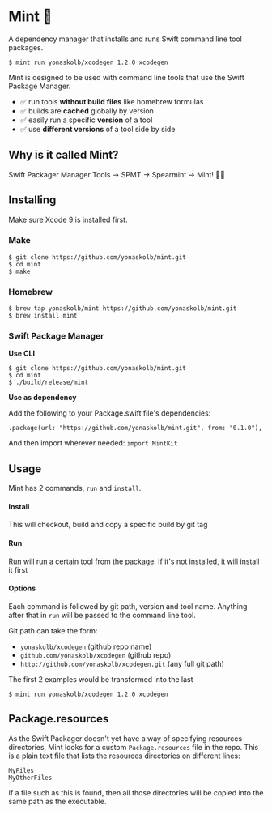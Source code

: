 # Mint 🌱

A dependency manager that installs and runs Swift command line tool packages.

```
$ mint run yonaskolb/xcodegen 1.2.0 xcodegen
```

Mint is designed to be used with command line tools that use the Swift Package Manager.

- ✅ run tools **without build files** like homebrew formulas
- ✅ builds are **cached** globally by version
- ✅ easily run a specific **version** of a tool
- ✅ use **different versions** of a tool side by side


## Why is it called Mint?
Swift Packager Manager Tools -> SPMT -> Spearmint -> Mint! 🌱😄

## Installing
Make sure Xcode 9 is installed first.

### Make

```
$ git clone https://github.com/yonaskolb/mint.git
$ cd mint
$ make
```

### Homebrew

```
$ brew tap yonaskolb/mint https://github.com/yonaskolb/mint.git
$ brew install mint
```

### Swift Package Manager

**Use CLI**

```
$ git clone https://github.com/yonaskolb/mint.git
$ cd mint
$ ./build/release/mint
```

**Use as dependency**

Add the following to your Package.swift file's dependencies:

```
.package(url: "https://github.com/yonaskolb/mint.git", from: "0.1.0"),
```

And then import wherever needed: `import MintKit`

## Usage

Mint has 2 commands, `run` and `install`.

#### Install
This will checkout, build and copy a specific build by git tag

#### Run
Run will run a certain tool from the package. If it's not installed, it will install it first

#### Options

Each command is followed by git path, version and tool name. Anything after that in `run` will be passed to the command line tool. 

Git path can take the form:

- `yonaskolb/xcodegen` (github repo name)
- `github.com/yonaskolb/xcodegen` (github repo)
- `http://github.com/yonaskolb/xcodegen.git` (any full git path)

The first 2 examples would be transformed into the last

```
$ mint run yonaskolb/xcodegen 1.2.0 xcodegen
```


## Package.resources
As the Swift Packager doesn't yet have a way of specifying resources directories, Mint looks for a custom `Package.resources` file in the repo. This is a plain text file that lists the resources directories on different lines:

```
MyFiles
MyOtherFiles
```
If a file such as this is found, then all those directories will be copied into the same path as the executable.

